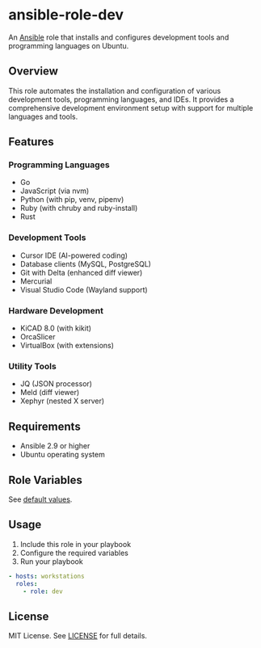 # ansible-role-dev

An [Ansible](https://www.ansible.com/) role that installs and configures development tools and programming languages on Ubuntu.

## Overview

This role automates the installation and configuration of various development tools, programming languages, and IDEs. It provides a comprehensive development environment setup with support for multiple languages and tools.

## Features

### Programming Languages

- Go
- JavaScript (via nvm)
- Python (with pip, venv, pipenv)
- Ruby (with chruby and ruby-install)
- Rust

### Development Tools

- Cursor IDE (AI-powered coding)
- Database clients (MySQL, PostgreSQL)
- Git with Delta (enhanced diff viewer)
- Mercurial
- Visual Studio Code (Wayland support)

### Hardware Development

- KiCAD 8.0 (with kikit)
- OrcaSlicer
- VirtualBox (with extensions)

### Utility Tools

- JQ (JSON processor)
- Meld (diff viewer)
- Xephyr (nested X server)

## Requirements

- Ansible 2.9 or higher
- Ubuntu operating system

## Role Variables

See [default values](./defaults/main.yml).

## Usage

1. Include this role in your playbook
2. Configure the required variables
3. Run your playbook

```yaml
- hosts: workstations
  roles:
    - role: dev
```

## License

MIT License. See [LICENSE](../../LICENSE) for full details.
